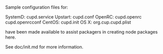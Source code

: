 Sample configuration files for:

SystemD: cupd.service
Upstart: cupd.conf
OpenRC:  cupd.openrc
         cupd.openrcconf
CentOS:  cupd.init
OS X:    org.cup.cupd.plist

have been made available to assist packagers in creating node packages here.

See doc/init.md for more information.
